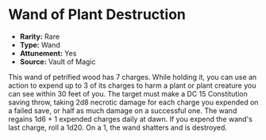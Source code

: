 # Wand of Plant Destruction

- **Rarity:** Rare
- **Type:** Wand
- **Attunement:** Yes
- **Source:** Vault of Magic

This wand of petrified wood has 7 charges. While holding it, you can use an action to expend up to 3 of its charges to harm a plant or plant creature you can see within 30 feet of you. The target must make a DC 15 Constitution saving throw, taking 2d8 necrotic damage for each charge you expended on a failed save, or half as much damage on a successful one. The wand regains 1d6 + 1 expended charges daily at dawn. If you expend the wand's last charge, roll a 1d20. On a 1, the wand shatters and is destroyed.
